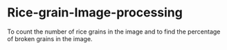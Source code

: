 # Rice-grain-Image-processing
To count the number of rice grains in the image and to find the percentage of broken grains in the image.
